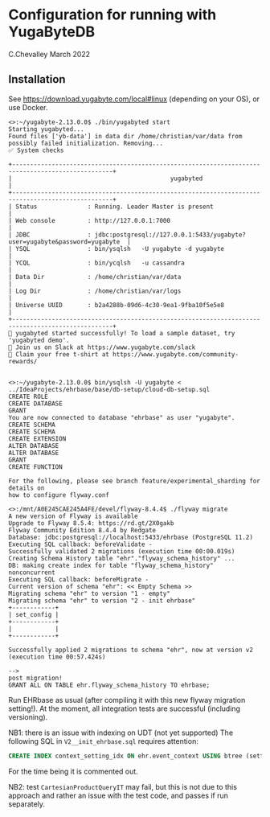 # Configuration for running with YugaByteDB
C.Chevalley March 2022

## Installation
See https://download.yugabyte.com/local#linux (depending on your OS), or use Docker.

```
<>:~/yugabyte-2.13.0.0$ ./bin/yugabyted start
Starting yugabyted...
Found files ['yb-data'] in data dir /home/christian/var/data from possibly failed initialization. Removing...
✅ System checks

+--------------------------------------------------------------------------------------------------+
|                                            yugabyted                                             |
+--------------------------------------------------------------------------------------------------+
| Status              : Running. Leader Master is present                                          |
| Web console         : http://127.0.0.1:7000                                                      |
| JDBC                : jdbc:postgresql://127.0.0.1:5433/yugabyte?user=yugabyte&password=yugabyte  |
| YSQL                : bin/ysqlsh   -U yugabyte -d yugabyte                                       |
| YCQL                : bin/ycqlsh   -u cassandra                                                  |
| Data Dir            : /home/christian/var/data                                                   |
| Log Dir             : /home/christian/var/logs                                                   |
| Universe UUID       : b2a4288b-09d6-4c30-9ea1-9fba10f5e5e8                                       |
+--------------------------------------------------------------------------------------------------+
🚀 yugabyted started successfully! To load a sample dataset, try 'yugabyted demo'.
🎉 Join us on Slack at https://www.yugabyte.com/slack
👕 Claim your free t-shirt at https://www.yugabyte.com/community-rewards/


<>:~/yugabyte-2.13.0.0$ bin/ysqlsh -U yugabyte < ../IdeaProjects/ehrbase/base/db-setup/cloud-db-setup.sql
CREATE ROLE
CREATE DATABASE
GRANT
You are now connected to database "ehrbase" as user "yugabyte".
CREATE SCHEMA
CREATE SCHEMA
CREATE EXTENSION
ALTER DATABASE
ALTER DATABASE
GRANT
CREATE FUNCTION

For the following, please see branch feature/experimental_sharding for details on 
how to configure flyway.conf

<>:/mnt/A0E245CAE245A4FE/devel/flyway-8.4.4$ ./flyway migrate
A new version of Flyway is available
Upgrade to Flyway 8.5.4: https://rd.gt/2X0gakb
Flyway Community Edition 8.4.4 by Redgate
Database: jdbc:postgresql://localhost:5433/ehrbase (PostgreSQL 11.2)
Executing SQL callback: beforeValidate -
Successfully validated 2 migrations (execution time 00:00.019s)
Creating Schema History table "ehr"."flyway_schema_history" ...
DB: making create index for table "flyway_schema_history" nonconcurrent
Executing SQL callback: beforeMigrate -
Current version of schema "ehr": << Empty Schema >>
Migrating schema "ehr" to version "1 - empty"
Migrating schema "ehr" to version "2 - init ehrbase"
+------------+
| set_config |
+------------+
|            |
+------------+

Successfully applied 2 migrations to schema "ehr", now at version v2 (execution time 00:57.424s)

-->
post migration!
GRANT ALL ON TABLE ehr.flyway_schema_history TO ehrbase;
```
Run EHRbase as usual (after compiling it with this new flyway migration setting!). At the
moment, all integration tests are successful (including versioning).

NB1: there is an issue with indexing on UDT (not yet supported) The following SQL in `V2__init_ehrbase.sql` 
requires attention:

```sql
CREATE INDEX context_setting_idx ON ehr.event_context USING btree (setting);
```
For the time being it is commented out.

NB2: test `CartesianProductQueryIT` may fail, but this is not due to this approach and rather 
an issue with the test code, and passes if run separately.